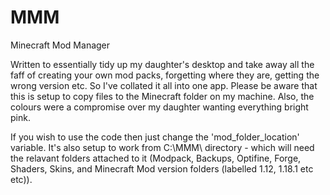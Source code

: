 # MMM
Minecraft Mod Manager

Written to essentially tidy up my daughter's desktop and take away all the faff of creating your own mod packs, forgetting where they are, getting the wrong version etc. So I've collated it all into one app. Please be aware that this is setup to copy files to the Minecraft folder on my machine. Also, the colours were a compromise over my daughter wanting everything bright pink.

If you wish to use the code then just change the 'mod_folder_location' variable. It's also setup to work from C:\MMM\ directory - which will need the relavant folders attached to it (Modpack, Backups, Optifine, Forge, Shaders, Skins, and Minecraft Mod version folders (labelled 1.12, 1.18.1 etc etc)). 
